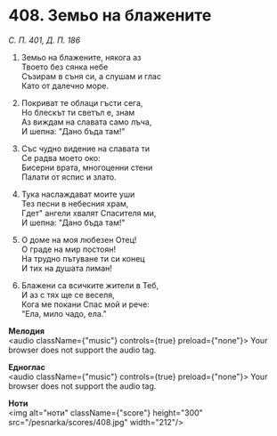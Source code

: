 # 408. Земьо  на  блажените

_С. П. 401, Д. П. 186_

1. Земьо на блажените, някога аз  
Твоето без сянка небе  
Съзирам в съня си, а слушам и глас  
Като от далечно море.  

2. Покриват те облаци гъсти сега,  
Но блескът ти светъл е, знам  
Аз виждам на славата само лъча,  
И шепна: "Дано бъда там!"

3. Със чудно видение на славата ти  
Се радва моето око:  
Бисерни врата, многоценни стени  
Палати от яспис и злато.  

4. Тука наслаждават моите уши  
Тез песни в небесния храм,  
Гдет" ангели хвалят Спасителя ми,  
И шепна: "Дано бъда там!"

5. О доме на моя любезен Отец!  
О граде на мир постоян!  
На трудно пътуване ти си конец  
И тих на душата лиман!

6. Блажени са всичките жители в Теб,  
И аз с тях ще се веселя,  
Кога ме покани Спас мой и рече:  
"Ела, мило чадо, ела."

**Мелодия**  
<audio className={"music"} controls={true} preload={"none"}>
    <source src="/pesnarka/mp3/408.mp3" type="audio/mpeg"/>
    Your browser does not support the audio tag.
</audio>

**Едноглас**  
<audio className={"music"} controls={true} preload={"none"}>
    <source src="/pesnarka/transp/408.mp3" type="audio/mpeg"/>
    Your browser does not support the audio tag.
</audio>

**Ноти**  
<img alt="ноти" className={"score"} height="300" src="/pesnarka/scores/408.jpg" width="212"/>
